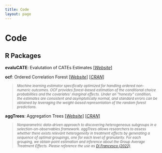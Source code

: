 ```yaml
---
title: Code
layout: page
---
```


# Code

## R Packages

**evaluCATE**: Evalutation of CATEs Estimates
[[*Website*]](https://riccardo-df.github.io/evaluCATE/)

**ocf**: Ordered Correlation Forest 
[[*Website*]](https://riccardo-df.github.io/ocf/)
[[*CRAN*]](https://cran.r-project.org/web/packages/ocf/index.html)
> <sub> *Machine learning estimator specifically optimized for handling ordered non-numeric outcomes. OCF provides forest-based estimation of the conditional choice probabilities and the covariates’ marginal effects. Under an "honesty" condition, the estimates are consistent and asymptotically normal, and standard errors can be obtained by leveraging the weight-based representation of the random forest predictions.* </sub>

**aggTrees**: Aggregation Trees 
[[*Website*]](https://riccardo-df.github.io/aggTrees/)
[[*CRAN*]](https://cran.r-project.org/web/packages/aggTrees/index.html)
> <sub> *Nonparametric data-driven approach to discovering heterogeneous subgroups in a selection-on-observables framework. aggTrees allows researchers to assess whether there exists relevant heterogeneity in treatment effects by generating a sequence of optimal groupings, one for each level of granularity. For each grouping, we obtain point estimation and inference about the Group Average Treatment Effects. Please reference the use as [Di Francesco (2022)](https://papers.ssrn.com/sol3/papers.cfm?abstract_id=4304256).* </sub>
